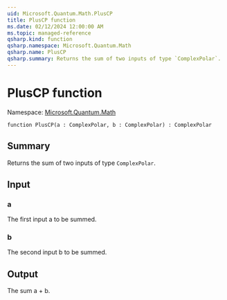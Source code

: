 ```yaml
---
uid: Microsoft.Quantum.Math.PlusCP
title: PlusCP function
ms.date: 02/12/2024 12:00:00 AM
ms.topic: managed-reference
qsharp.kind: function
qsharp.namespace: Microsoft.Quantum.Math
qsharp.name: PlusCP
qsharp.summary: Returns the sum of two inputs of type `ComplexPolar`.
---
```


# PlusCP function

Namespace: [Microsoft.Quantum.Math](xref:Microsoft.Quantum.Math)

```qsharp
function PlusCP(a : ComplexPolar, b : ComplexPolar) : ComplexPolar
```

## Summary
Returns the sum of two inputs of type `ComplexPolar`.

## Input
### a
The first input a to be summed.
### b
The second input b to be summed.

## Output
The sum a + b.
